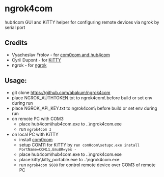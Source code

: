 # ngrok4com

hub4com GUI and KiTTY helper for configuring remote devices via ngrok by serial port

## Credits

- Vyacheslav Frolov - for [com0com and hub4com](com0com.sourceforge.net)
- Cyril Dupont - for [KiTTY](https://github.com/cyd01/KiTTY)
- ngrok - for [ngrok](https://github.com/ngrok/ngrok-go)

## Usage:

- git clone https://github.com/abakum/ngrok4com
- place NGROK_AUTHTOKEN.txt to ngrok4com\ before build or set env during run
- place NGROK_API_KEY.txt to ngrok4com\ before build or set env during run
- on remote PC with COM3
  - place hub4com\hub4com.exe to ..\ngrok4com.exe 
  - run `ngrok4com 3`
- on local PC with KiTTY
  - install [com0com](https://sourceforge.net/projects/com0com/files/com0com/3.0.0.0)
  - setup COM11 for KiTTY by `run com0com\setupc.exe install PortName=COM11,EmuBR=yes -`
  - place hub4com\hub4com.exe to ..\ngrok4com.exe
  - place kitty\kitty_portable.exe to ..\ngrok4com.exe
  - run `ngrok4com 9600` for control remote device over COM3 of remote PC
